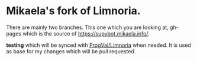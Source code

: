 # Mikaela's fork of Limnoria.

There are mainly two branches. This one which you are looking at, gh-pages
which is the source of <https://supybot.mikaela.info/>.

**testing** which will be synced with [ProgVal/Limnoria] when needed. It
is used as base for my changes which will be pull requested.

[ProgVal/Limnoria]: https://github.com/ProgVal/Limnoria.git
